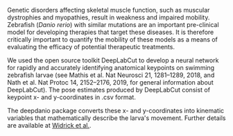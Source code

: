 Genetic disorders affecting skeletal muscle function, such as muscular dystrophies and myopathies, result in weakness and impaired mobility. Zebrafish (*Danio rerio*) with similar mutations are an important pre-clinical model for developing therapies that target these diseases. It is therefore critically important to quantify the mobility of these models as a means of evaluating the efficacy of potential therapeutic treatments.

We used the open source toolkit DeepLabCut to develop a neural network for rapidly and accurately identifying anatomical keypoints on swimming zebrafish larvae (see Mathis et al. Nat Neurosci 21, 1281–1289, 2018, and 
Nath et al. Nat Protoc 14, 2152–2176, 2019, for general information about DeepLabCut). The pose estimates produced by DeepLabCut consist of keypoint x- and y-coordinates in .csv format. 

The deepdanio package converts these x- and y-coordinates into kinematic variables that mathematically describe the larva's movement. Further details are available at [Widrick et al.](https://www.biorxiv.org/content/10.1101/2024.12.05.627004v1).
